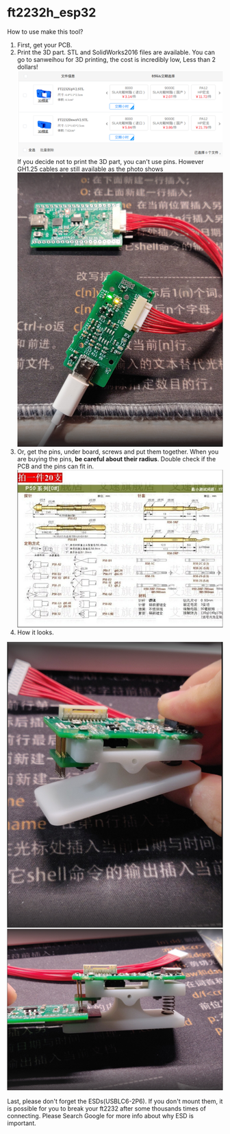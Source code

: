 # ft2232h_esp32

How to use make this tool?

1. First, get your PCB.
2. Print the 3D part. STL and SolidWorks2016 files are available. You can go to sanweihou for 3D printing, the cost is incredibly low, Less than 2 dollars!![sanweihou](asserts/sanweihou.png) If you decide not to print the 3D part, you can't use pins. However GH1.25 cables are still available as the photo shows ![GH1.25](asserts/GH1.25.png)
3. Or, get the pins, under board, screws and put them together. When you are buying the pins, **be careful about their radius**. Double check if the PCB and the pins can fit in.![Example pins](asserts/pins.png)
4. How it looks.

![Example pic1](asserts/1.png)
![Example pic2](asserts/2.png)


Last, please don't forget the ESDs(USBLC6-2P6). If you don't mount them, it is possible for you to break your ft2232 after some thousands times of connecting. Please Search Google for more info about why ESD is important.